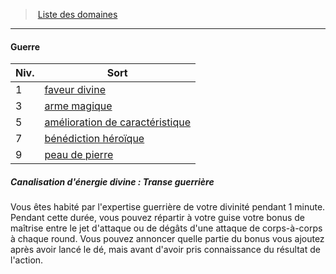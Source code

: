 ﻿---
!Generic
Id: cleric_priest_hd.md#guerre
ParentLink: cleric_priest_hd.md#liste-des-domaines
Name: Guerre
ParentName: Liste des domaines
NameLevel: 4
---
> [Liste des domaines](hd_cleric_priest_liste_des_domaines.md)

---

#### Guerre

|Niv.|Sort|
|---|---|
|1|[faveur divine](hd_spells_faveur_divine.md)|
|3|[arme magique](hd_spells_arme_magique.md)|
|5|[amélioration de caractéristique](hd_spells_amelioration_de_caracteristique.md)|
|7|[bénédiction héroïque](hd_spells_benediction_heroique.md)|
|9|[peau de pierre](hd_spells_peau_de_pierre.md)|

##### Canalisation d'énergie divine : Transe guerrière

Vous êtes habité par l'expertise guerrière de votre divinité pendant 1 minute. Pendant cette durée, vous pouvez répartir à votre guise votre bonus de maîtrise entre le jet d'attaque ou de dégâts d'une attaque de corps-à-corps à chaque round. Vous pouvez annoncer quelle partie du bonus vous ajoutez après avoir lancé le dé, mais avant d'avoir pris connaissance du résultat de l'action.

